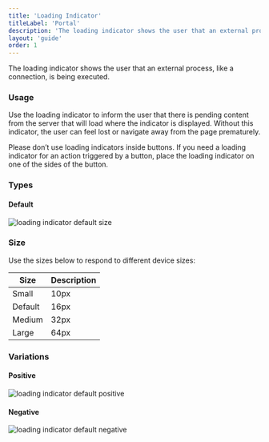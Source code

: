 ```yaml
---
title: 'Loading Indicator'
titleLabel: 'Portal'
description: 'The loading indicator shows the user that an external process, like a connection, is being executed.'
layout: 'guide'
order: 1
---
```


The loading indicator shows the user that an external process, like a connection, is being executed.

### Usage

Use the loading indicator to inform the user that there is pending content from the server that will load where the indicator is displayed. Without this indicator, the user can feel lost or navigate away from the page prematurely.

Please don’t use loading indicators inside buttons. If you need a loading indicator for an action triggered by a button, place the loading indicator on one of the sides of the button.

<!-- <div class="loading-icon loading-icon-md"></div> -->

### Types

#### Default

![loading indicator default size](/images/lexicon/LoadingIndicator.jpg)

### Size

Use the sizes below to respond to different device sizes:

| Size    | Description |
| ------- | ----------- |
| Small   | 10px        |
| Default | 16px        |
| Medium  | 32px        |
| Large   | 64px        |

### Variations

#### Positive

![loading indicator default positive](/images/lexicon/LoadingIndicator.jpg)

#### Negative

![loading indicator default negative](/images/lexicon/LoadingIndicatorInverted.jpg)
